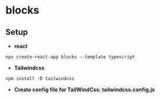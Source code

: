 # blocks

## Setup
* **react**
```
npx create-react-app blocks --template typescript
```

* **Tailwindcss**
```
npm install -D tailwindcss
```

* **Create config file for TailWindCss: tailwindcss.config.js**


